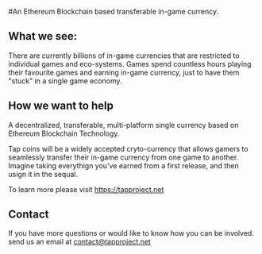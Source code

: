#An Ethereum Blockchain based transferable in-game currency. 

## What we see: ##

There are currently billions of in-game currencies that are restricted to individual games and eco-systems. Games spend countless hours playing their favourite games and earning in-game currency, just to have them "stuck" in a single game economy.

## How we want to help ##

A decentralized, transferable, multi-platform single currency based on Ethereum Blockchain Technology.

Tap coins will be a widely accepted cryto-currency that allows gamers to seamlessly transfer their in-game currency from one game to another. Imagine taking everythign you've earned from a first release, and then usign it in the sequal.

To learn more please visit https://tapproject.net

## Contact ##
If you have more questions or would like to know how you can be involved. send us an email at contact@tapproject.net

